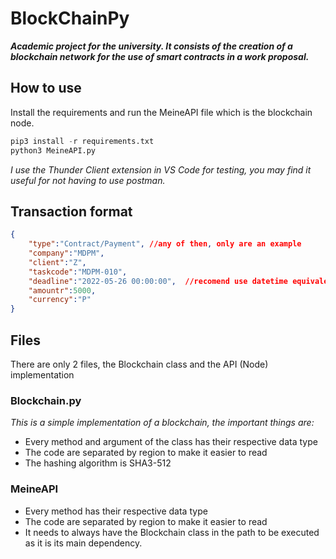 # BlockChainPy
**_Academic project for the university.
It consists of the creation of a blockchain network for the use of smart contracts in a work proposal._**

## How to use
Install the requirements and run the MeineAPI file which is the blockchain node.
```py
pip3 install -r requirements.txt
python3 MeineAPI.py
```

_I use the Thunder Client extension in VS Code for testing, you may find it useful for not having to use postman._

## Transaction format

```json
{
    "type":"Contract/Payment", //any of then, only are an example
    "company":"MDPM",
    "client":"Z",
    "taskcode":"MDPM-010",
    "deadline":"2022-05-26 00:00:00",  //recomend use datetime equivalent in the client
    "amountr":5000,
    "currency":"P"
}
```

## Files
There are only 2 files, the Blockchain class and the API (Node) implementation
### Blockchain.py
_This is a simple implementation of a blockchain, the important things are:_
- Every method and argument of the class has their respective data type
- The code are separated by region to make it easier to read
- The hashing algorithm is SHA3-512
### MeineAPI
- Every method has their respective data type
- The code are separated by region to make it easier to read
- It needs to always have the Blockchain class in the path to be executed as it is its main dependency.
